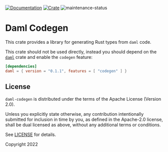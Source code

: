 [![Documentation](https://docs.rs/daml-codegen/badge.svg)](https://docs.rs/daml-codegen)
[![Crate](https://img.shields.io/crates/v/daml-codegen.svg)](https://crates.io/crates/daml-codegen)
![maintenance-status](https://img.shields.io/badge/maintenance-experimental-blue.svg)

# Daml Codegen

This crate provides a library for generating Rust types from `daml` code.

This crate should not be used directly, instead you should depend on the [`daml`](https://crates.io/crates/daml) crate 
and enable the `codegen` feature:

```toml
[dependencies]
daml = { version = "0.1.1", features = [ "codegen" ] }
```

## License

`daml-codegen` is distributed under the terms of the Apache License (Version 2.0).

Unless you explicitly state otherwise, any contribution intentionally submitted for inclusion in time by you, as defined
in the Apache-2.0 license, shall be dual licensed as above, without any additional terms or conditions.

See [LICENSE](LICENSE) for details.

Copyright 2022